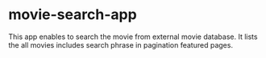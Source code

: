 # movie-search-app
This app enables to search the movie from external movie database.
It lists the all movies includes search phrase in pagination featured pages.
